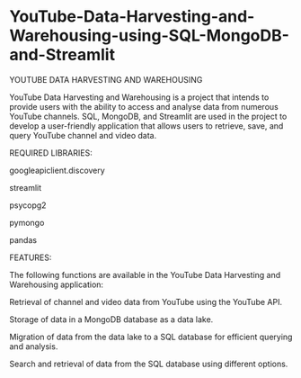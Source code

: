 # YouTube-Data-Harvesting-and-Warehousing-using-SQL-MongoDB-and-Streamlit
YOUTUBE DATA HARVESTING AND WAREHOUSING

YouTube Data Harvesting and Warehousing is a project that intends to provide users with the ability to access and analyse data from numerous YouTube channels. SQL, MongoDB, and Streamlit are used in the project to develop a user-friendly application that allows users to retrieve, save, and query YouTube channel and video data.

REQUIRED LIBRARIES:

googleapiclient.discovery

streamlit

psycopg2

pymongo

pandas

FEATURES:

The following functions are available in the YouTube Data Harvesting and Warehousing application:

Retrieval of channel and video data from YouTube using the YouTube API.

Storage of data in a MongoDB database as a data lake.

Migration of data from the data lake to a SQL database for efficient querying and analysis.

Search and retrieval of data from the SQL database using different options.
